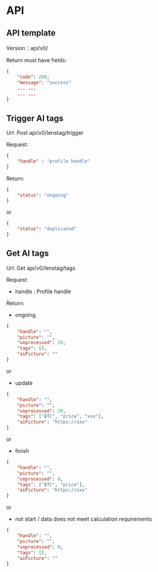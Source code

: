 # API

## API template

Version：api/v0/

Return must have fields:
```json
{
    "code": 200,
    "message": "success"
    ... ...
    ... ...
}
```

## Trigger AI tags

Url: Post api/v0/lenstag/trigger

Request:
```json
{
    "handle" : "profile handle"
}
```

Return:
```json
{
    "status": "ongoing"
}
```

or

```json
{
    "status": "duplicated"
}
```

## Get AI tags

Url: Get api/v0/lenstag/tags

Request:
- handle : Profile handle

Return:

- ongoing

```json
{
    "handle": "",
    "picture": "",
    "unprocessed": 20, 
    "tags": [], 
    "aiPicture": "" 
}
```
or

- update

```json
{
    "handle": "",
    "picture": "",
    "unprocessed": 20, 
    "tags": ["BTC", "price", "xxx"],
    "aiPicture": "https://xxx" 
}
```
or

- finish

```json
{
    "handle": "",
    "picture": "",
    "unprocessed": 0, 
    "tags": ["BTC", "price"],
    "aiPicture": "https://xxx" 
}
```

or

- not start / data does not meet calculation requirements

```json
{
    "handle": "",
    "picture": "",
    "unprocessed": 0, 
    "tags": [],
    "aiPicture": "" 
}
```



